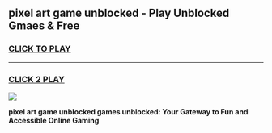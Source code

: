 
## pixel art game unblocked - Play Unblocked Gmaes & Free
<h3>
<a href="https://news.freeplayer.one?title=pixel_art_game_unblocked&ref=23F">CLICK TO PLAY</a></h3>
<hr>

<h3>
<a href="https://news.freeplayer.one?title=pixel_art_game_unblocked&ref=23F">CLICK 2 PLAY</a>
  
</h3>

<a href="https://news.freeplayer.one?title=pixel_art_game_unblocked&ref=23F/"><img src="https://clearcache.store/games.png"></a>


**pixel art game unblocked games unblocked: Your Gateway to Fun and Accessible Online Gaming**
